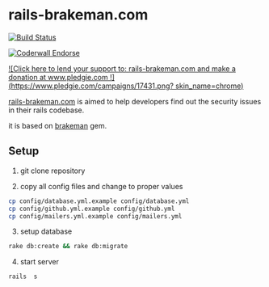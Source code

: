 # rails-brakeman.com

[![Build Status](https://secure.travis-ci.org/flyerhzm/rails-brakeman.com.png)](http://travis-ci.org/flyerhzm/rails-brakeman.com)

[![Coderwall Endorse](http://api.coderwall.com/flyerhzm/endorsecount.png)](http://coderwall.com/flyerhzm)

[![Click here to lend your support to: rails-brakeman.com and make a donation at www.pledgie.com !](https://www.pledgie.com/campaigns/17431.png?  skin_name=chrome)](http://www.pledgie.com/campaigns/17431)

[rails-brakeman.com][1] is aimed to help developers find out the security issues in their rails codebase.

it is based on [brakeman][2] gem.

## Setup

1. git clone repository

2. copy all config files and change to proper values

```bash
cp config/database.yml.example config/database.yml
cp config/github.yml.example config/github.yml
cp config/mailers.yml.example config/mailers.yml
```

3. setup database

```bash
rake db:create && rake db:migrate
```

4. start server

```bash
rails  s
```

[1]: http://rails-brakeman.com
[2]: https://github.com/presidentbeef/brakeman
